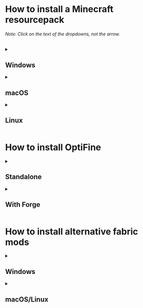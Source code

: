 # How to install a Minecraft resourcepack
###### Note: Click on the text of the dropdowns, not the arrow.
<details>
  <summary><h2>Windows</h2></summary>
  <ul><li><p>Press <kbd>⊞ Win</kbd> <kbd>R</kbd></p></li>
  <li><p>Type <code>%appdata%\.minecraft\resourcepacks</code></p></li>
  <li><p>Move resourcepack file (commonly .zip) into the folder that opened</p></li></ul>
</details>
<details>
  <summary><h2>macOS</h2></summary>
  <ul><li><p>Open Finder</p></li>
  <li><p>Type <kbd>⌘</kbd> <kbd>⇧</kbd> <kbd>G</kbd></p></li>
  <li><p>Type <code>~/Library/Application Support/minecraft/resourcepacks</code> OR <code>~/Library/Application\ Support/minecraft/resourcepacks</code></li></p>
  <li><p>Move resourcepack file (commonly .zip) into the folder that opened</p></li></ul>
</details>
  <details>
  <summary><h2>Linux</h2></summary>
  <ul><li><p>Open the Terminal</p></li>
  <li><p>Type <code>cd ~/minecraft/resourcepacks</code></p></li>
  <li><h5>GNOME: Type <code>nautilus .</code> WITH the period</li><h5>
  <li><h5>KDE: Type <code>dolphin . &</code> WITH the period and ampersand</h5></li>
  <li><p>Move resourcepack file (commonly .zip) into the folder that opened</p></li></ul>
  </details>
<h1>How to install OptiFine</h1>
<details>
  <summary><h2>Standalone</h2></summary>
  <ul>
    <li><p>Download <a href=https://optifine.net/downloads>OptiFine</a></p></li>
    <li><p>Open the .jar file</p></li>
    <li><p>Press install</p></li>
    <li><p>Launch the "OptiFine" version in the launcher<p></li>
  </ul>
  </details>
  <details>
  <summary><h2>With Forge</h2></summary>
  <ul>
  <details><summary><h4>Installation of Forge</h4></summary>
  <li><p>Download <a href=https://files.minecraftforge.net>Forge</a> if you haven't already</p></li>
  <li><p>Open the .jar file (if forge isn't installed)</p></li>
  <li><p>Press install (if forge isn't installed)</p></li>
  </details>
  <details><summary><h4>Installtion of OptiFine</h4></summary>
  <li><p>Download <a href=https://optifine.net/downloads>OptiFine</a></p></li>
  <li><p>Put OptiFine in the "mods" folder</p></li>
  <li><p>Launch the "Forge" version in the launcher<p></li>
    </details>
    </details>
    <h1>How to install alternative fabric mods</h1>
    <details>
    <summary><h2>Windows</h2></summary>
    <details><summary><h4>Installation of Fabric</h4></summary>
    <li><p>Download the .exe for <a href=https://fabricmc.net/use>Fabric</a> if you haven't already</p></li>
    <li><p>Open the .exe file (if Fabric isn't installed)</p></li>
    <li><p>If SmartScreen shows up, press "More Info" then "Run Anyway"</li></p>
    <li><p>Select the correct version of Minecraft</p></li>
    <li><p>Press install</p></li>
    </details>
    <details><summary><h4>Installtion of Mods</h4></summary>
    <li><p>Put the <a href=https://github.com/sadmoonphoenix/ghostypack/blob/main/README.md>mods found here</a> in the mods folder</p></li>
    <li><p>Launch the "Fabric" version in the launcher</p></li>
    </details>
    </details>
    <details>
    <summary><h2>macOS/Linux</h2></summary>
    <details><summary><h4>Installation of Fabric</h4></summary>
    <li><p>Download the .jar for <a href=https://fabricmc.net/use>Fabric</a> if you haven't already</p></li>
    <li><p>Open the .jar file (if Fabric isn't installed)</p></li>
    <li><p>If the jar file fails to open, open a Terminal, and run <code>java -jar path-to-jar-file</code>
    <li><p>Select the correct version of Minecraft</p></li>
    <li><p>Press install</p></li>
    </details>
    <details><summary><h4>Installtion of Mods</h4></summary>
    <li><p>Put the <a href=https://github.com/sadmoonphoenix/ghostypack/blob/main/README.md>mods found here</a> in the mods folder, in .minecraft</p></li>
    <li><p>Launch the "Fabric" version in the launcher</p></li>
    </details>
    </details>
